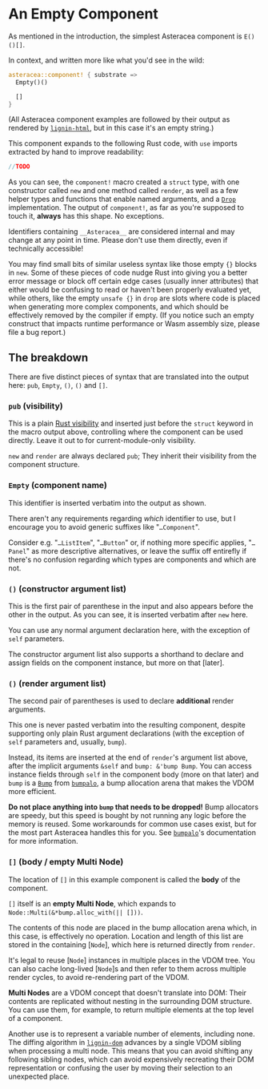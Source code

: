 # An Empty Component

As mentioned in the introduction, the simplest Asteracea component is `E()()[]`.

In context, and written more like what you'd see in the wild:

```rust asteracea=Empty
asteracea::component! { substrate =>
  Empty()()

  []
}
```

(All Asteracea component examples are followed by their output as rendered by [`lignin-html`], but in this case it's an empty string.)

[`lignin-html`]: https://github.com/Tamschi/lignin-html

This component expands to the following Rust code, with `use` imports extracted by hand to improve readability:

```rust no_run noplayground
//TODO
```

As you can see, the `component!` macro created a `struct` type, with one constructor called `new` and one method called `render`, as well as a few helper types and functions that enable named arguments, and a [`Drop`](https://doc.rust-lang.org/stable/std/ops/trait.Drop.html) implementation. The output of `component!`, as far as you're supposed to touch it, **always** has this shape. No exceptions.

Identifiers containing `__Asteracea__` are considered internal and may change at any point in time. Please don't use them directly, even if technically accessible!

You may find small bits of similar useless syntax like those empty `{}` blocks in `new`. Some of these pieces of code nudge Rust into giving you a better error message or block off certain edge cases (usually inner attributes) that either would be confusing to read or haven't been properly evaluated yet, while others, like the empty `unsafe {}` in `drop` are slots where code is placed when generating more complex components, and which should be effectively removed by the compiler if empty. (If you notice such an empty construct that impacts runtime performance or Wasm assembly size, please file a bug report.)

## The breakdown

There are five distinct pieces of syntax that are translated into the output here: `pub`, `Empty`, `()`, `()` and `[]`.

### `pub` (visibility)

This is a plain [Rust visibility] and inserted just before the `struct` keyword in the macro output above, controlling where the component can be used directly. Leave it out to for current-module-only visibility.

[Rust visibility]: https://doc.rust-lang.org/stable/reference/visibility-and-privacy.html?highlight=pub#visibility-and-privacy

`new` and `render` are always declared `pub`; They inherit their visibility from the component structure.

### `Empty` (component name)

This identifier is inserted verbatim into the output as shown.

There aren't any requirements regarding *which* identifier to use, but I encourage you to avoid generic suffixes like "`…Component`".

Consider e.g. "`…ListItem`", "`…Button`" or, if nothing more specific applies, "`…Panel`" as more descriptive alternatives, or leave the suffix off entirefly if there's no confusion regarding which types are components and which are not.

### `()` (constructor argument list)

This is the first pair of parenthese in the input and also appears before the other in the output. As you can see, it is inserted verbatim after `new` here.

You can use any normal argument declaration here, with the exception of `self` parameters.

The constructor argument list also supports a shorthand to declare and assign fields on the component instance, but more on that [later].

### `()` (render argument list)

The second pair of parentheses is used to declare **additional** render arguments.

This one is never pasted verbatim into the resulting component, despite supporting only plain Rust argument declarations (with the exception of `self` parameters and, usually, `bump`).

Instead, its items are inserted at the end of `render`'s argument list above, after the implicit arguments `&self` and `bump: &'bump Bump`. You can access instance fields through `self` in the component body (more on that later) and `bump` is a [`Bump`] from [`bumpalo`], a bump allocation arena that makes the VDOM more efficient.

[`Bump`]: https://docs.rs/bumpalo/3/bumpalo/struct.Bump.html
[`bumpalo`]: https://github.com/fitzgen/bumpalo

**Do not place anything into `bump` that needs to be dropped!** Bump allocators are speedy, but this speed is bought by not running any logic before the memory is reused. Some workarounds for common use cases exist, but for the most part Asteracea handles this for you. See [`bumpalo`]'s documentation for more information.

[`bumpalo`]: https://github.com/fitzgen/bumpalo

### `[]` (body / empty Multi Node)

The location of `[]` in this example component is called the **body** of the component.

`[]` itself is an **empty Multi Node**, which expands to `Node::Multi(&*bump.alloc_with(|| []))`.

The contents of this node are placed in the bump allocation arena which, in this case, is effectively no operation. Location and length of this list are stored in the containing [`Node`], which here is returned directly from `render`.

It's legal to reuse [`Node`] instances in multiple places in the VDOM tree. You can also cache long-lived [`Node`]s and then refer to them across multiple render cycles, to avoid re-rendering part of the VDOM.

**Multi Nodes** are a VDOM concept that doesn't translate into DOM: Their contents are replicated without nesting in the surrounding DOM structure. You can use them, for example, to return multiple elements at the top level of a component.

Another use is to represent a variable number of elements, including none. The diffing algorithm in [`lignin-dom`] advances by a single VDOM sibling when processing a multi node. This means that you can avoid shifting any following sibling nodes, which can avoid expensively recreating their DOM representation or confusing the user by moving their selection to an unexpected place.

[`lignin-dom`]: https://github.com/Tamschi/lignin-dom

